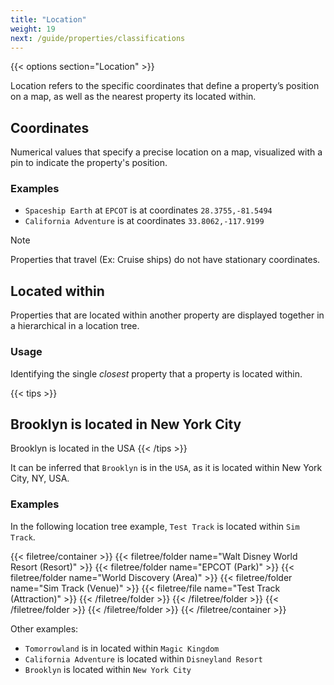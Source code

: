 ```yaml
---
title: "Location"
weight: 19
next: /guide/properties/classifications
---
```


{{< options section="Location" >}}

Location refers to the specific coordinates that define a property’s position on a map, as well as the nearest property its located within. 

## Coordinates

Numerical values that specify a precise location on a map, visualized with a pin to indicate the property's position.

### Examples
* `Spaceship Earth` at `EPCOT` is at coordinates `28.3755,-81.5494`
* `California Adventure` is at coordinates `33.8062,-117.9199`


> [!NOTE]
> Properties that travel (Ex: Cruise ships) do not have stationary coordinates.

## Located within

Properties that are located within another property are displayed together in a hierarchical in a location tree.

### Usage
Identifying the single _closest_ property that a property is located within.

{{< tips >}}

Brooklyn is located in New York City
---
Brooklyn is located in the USA
{{< /tips >}}

It can be inferred that `Brooklyn` is in the `USA`, as it is located within New York City, NY, USA.


### Examples

In the following location tree example, `Test Track` is located within `Sim Track`.

{{< filetree/container >}}
  {{< filetree/folder name="Walt Disney World Resort (Resort)" >}}
    {{< filetree/folder name="EPCOT (Park)" >}}
      {{< filetree/folder name="World Discovery (Area)" >}}
        {{< filetree/folder name="Sim Track (Venue)" >}}
          {{< filetree/file name="Test Track (Attraction)" >}}
        {{< /filetree/folder >}}
      {{< /filetree/folder >}}
     {{< /filetree/folder >}}
  {{< /filetree/folder >}}
{{< /filetree/container >}}


Other examples:

* `Tomorrowland` is in located within `Magic Kingdom`
* `California Adventure` is located within `Disneyland Resort`
* `Brooklyn` is located within `New York City`
